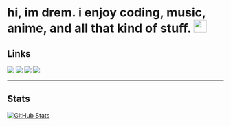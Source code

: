 # hi, im drem. i enjoy coding, music, anime, and all that kind of stuff. <img src="https://cdn.discordapp.com/emojis/1003503501193777243.png" width="30px">

## Links
[![](https://img.shields.io/badge/-discord-5865F2?style=flat-square)](https://discord.com/users/1180921451675648072)
[![](https://img.shields.io/badge/-x-000000?style=flat-square)](https://x.com/drem687)
[![](https://img.shields.io/badge/-twitch-9456F1?style=flat-square)](https://www.twitch.tv/drem687)
[![](https://img.shields.io/badge/-spotify-60EAB5?style=flat-square)](https://open.spotify.com/user/31o7knrnesvhmcba24t4d66xxium?si=5f0db93df4034bfc)

---
## Stats
[![GitHub Stats](https://github-readme-stats.vercel.app/api?username=drem-jpg&theme=midnight-purple&show_icons=true&count_private=true)](https://github.com/drem-jpg)
